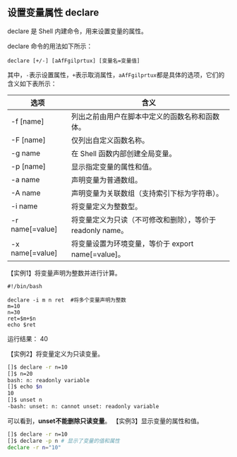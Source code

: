 ## 设置变量属性 declare

declare 是 Shell 内建命令，用来设置变量的属性。

declare 命令的用法如下所示：

```
declare [+/-] [aAfFgilprtux] [变量名=变量值]
```

其中，`-`表示设置属性，`+`表示取消属性，`aAfFgilprtux`都是具体的选项，它们的含义如下表所示：



| 选项            | 含义                                                       |
| --------------- | ---------------------------------------------------------- |
| -f [name]       | 列出之前由用户在脚本中定义的函数名称和函数体。             |
| -F [name]       | 仅列出自定义函数名称。                                     |
| -g name         | 在 Shell 函数内部创建全局变量。                            |
| -p [name]       | 显示指定变量的属性和值。                                   |
| -a name         | 声明变量为普通数组。                                       |
| -A name         | 声明变量为关联数组（支持索引下标为字符串）。               |
| -i name         | 将变量定义为整数型。                                       |
| -r name[=value] | 将变量定义为只读（不可修改和删除），等价于 readonly name。 |
| -x name[=value] | 将变量设置为环境变量，等价于 export name[=value]。         |


【实例1】将变量声明为整数并进行计算。

```shell
#!/bin/bash

declare -i m n ret  #将多个变量声明为整数
m=10
n=30
ret=$m+$n
echo $ret
```

运行结果：
40

【实例2】将变量定义为只读变量。

```bash
[]$ declare -r n=10
[]$ n=20
bash: n: readonly variable
[]$ echo $n
10
[]$ unset n
-bash: unset: n: cannot unset: readonly variable
```

可以看到，**unset不能删除只读变量**。
【实例3】显示变量的属性和值。

```bash
[]$ declare -r n=10
[]$ declare -p n # 显示了变量的值和属性
declare -r n="10"
```